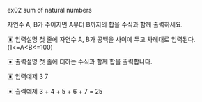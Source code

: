 ex02
sum of natural numbers

자연수 A, B가 주어지면 A부터 B까지의 합을 수식과 함께 출력하세요.

▣ 입력설명
첫 줄에 자연수 A, B가 공백을 사이에 두고 차례대로 입력된다. (1<=A<B<=100)

▣ 출력설명
첫 줄에 더하는 수식과 함께 합을 출력합니다.

▣ 입력예제
3 7

▣ 출력예제
3 + 4 + 5 + 6 + 7 = 25 